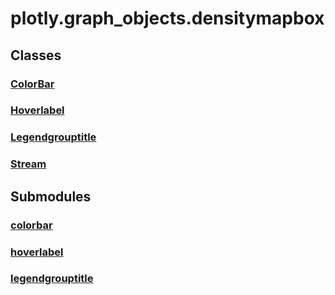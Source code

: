 # plotly.graph_objects.densitymapbox

## Classes

### [ColorBar](ColorBar.md)

### [Hoverlabel](Hoverlabel.md)

### [Legendgrouptitle](Legendgrouptitle.md)

### [Stream](Stream.md)


## Submodules

### [colorbar](colorbar-package/index.md)

### [hoverlabel](hoverlabel-package/index.md)

### [legendgrouptitle](legendgrouptitle-package/index.md)



